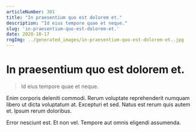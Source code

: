 ```yaml
---
articleNumber: 301
title: "In praesentium quo est dolorem et."
description: "Id eius tempore quae et neque."
slug: 'in-praesentium-quo-est-dolorem-et.'
date: 2020-10-17
rngImg: ../generated_images/in-praesentium-quo-est-dolorem-et..jpg
---
```


# In praesentium quo est dolorem et.

> Id eius tempore quae et neque.

Enim corporis deleniti commodi. Rerum voluptate reprehenderit numquam libero ut dicta voluptatum at. Excepturi et sed. Natus est rerum quis autem et. Ipsum rerum doloribus.
 Error nesciunt est. Et non vel. Tempore aut omnis eligendi assumenda.
